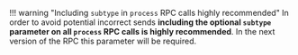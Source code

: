!!! warning "Including `subtype` in `process` RPC calls highly recommended"
	In order to avoid potential incorrect sends **including the optional `subtype` parameter on all `process` RPC calls is highly recommended**. In the next version of the RPC this parameter will be required.
